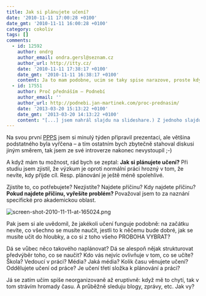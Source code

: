 ```yaml
---
title: Jak si plánujete učení?
date: '2010-11-11 17:00:28 +0100'
date_gmt: '2010-11-11 16:00:28 +0100'
category: cokoliv
tags: []
comments:
  - id: 12592
    author: ondrg
    author_email: ondra.gersl@seznam.cz
    author_url: http://itty.cz/
    date: '2010-11-11 17:38:17 +0100'
    date_gmt: '2010-11-11 16:38:17 +0100'
    content: Ja to mam podobne, ucim se taky spise narazove, proste kdyz je to potreba. Nevim, jestli je to ta spravna metoda, zatim jsem se nedokopal k tomu, abych zkusil neco jineho. Ve skole (VUT FIT) resime vetsinou projekty, takze na uceni nezbyva moc casu.
  - id: 17551
    author: Proč přednáším – Podnebí
    author_email: ''
    author_url: http://podnebi.jan-martinek.com/proc-prednasim/
    date: '2013-03-20 15:13:22 +0100'
    date_gmt: '2013-03-20 14:13:22 +0100'
    content: "[...] jsem nahrál slajdu na slideshare.) Z jednoho slajdu pak vznikl článek na tomto blogu „Jak si plánujete učení?“. Mezitím jsem ale odpřednášel na fakultě spoustu drobných věcí a měl jsem z toho všeho [...]"
---
```

<p>Na svou první <a href="http://www.facebook.com/pppscz">PPPS</a> jsem si minulý týden připravil prezentaci, ale většina podstatného byla vyřčena &ndash; a tím ostatním bych zbytečně stahoval diskusi jiným směrem, tak jsem ze své introverze nakonec nevystoupil ;-)</p>
<p>A když mám tu možnost, rád bych se zeptal: <strong>Jak si plánujete učení?</strong> Při studiu jsem zjistil, že výzkum je oproti normální práci hrozný v tom, že nevíte, kdy přijde cíl. Resp. plánování je ještě méně spolehlivé. </p>
<p>Zjistíte to, co potřebujete? Nezjistíte? Najdete příčinu? Kdy najdete příčinu? <strong>Pokud najdete příčinu, vyřešíte problém? </strong>Považoval jsem to za naznání specifické pro akademickou oblast.</p>
<p><img src='/assets/migrated/wp-uploads/2010/11/screen-shot-2010-11-11-at-165024.png' alt='screen-shot-2010-11-11-at-165024.png' /></p>
<p>Pak jsem si ale uvědomil, že jakékoli učení funguje podobně: na začátku nevíte, co všechno se musíte naučit, jestli to k něčemu bude dobré, jak se musíte učit do hloubky, a co si z toho všeho PROBOHA VYBRAT?</p>
<p>Dá se vůbec něco takového naplánovat? Dá se alespoň nějak strukturovat předvýběr toho, co se naučit? Kdo vás nejvíc ovlivňuje v tom, co se učíte? Škola? Vedoucí v práci? Média? Jaká média? Kolik času věnujete učení? Oddělujete učení od práce? Je učení třetí složka k plánování a práci?</p>
<p>Já se zatím učím spíše neorganizovaně až eruptivně: když mě to chytí, tak v tom strávím hromady času. A průběžně sleduju blogy, zprávy, etc. Jak vy?</p>
